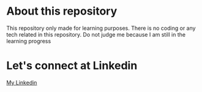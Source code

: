 # About this repository
This repository only made for learning purposes. There is no coding or any tech related in this repository. 
Do not judge me because I am still in the learning progress

# Let's connect at Linkedin
[My Linkedin](https://www.linkedin.com/in/rio-rezky-seleng-13426221b/)

